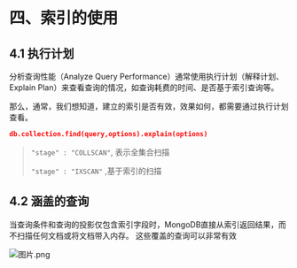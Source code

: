 # 四、索引的使用

## 4.1 执行计划

分析查询性能（Analyze Query Performance）通常使用执行计划（解释计划、Explain Plan）来查看查询的情况，如查询耗费的时间、是否基于索引查询等。

那么，通常，我们想知道，建立的索引是否有效，效果如何，都需要通过执行计划查看。

~~~json
db.collection.find(query,options).explain(options)
~~~

> `"stage" : "COLLSCAN"`, 表示全集合扫描
>
> `"stage" : "IXSCAN"` ,基于索引的扫描

## 4.2 涵盖的查询

当查询条件和查询的投影仅包含索引字段时，MongoDB直接从索引返回结果，而不扫描任何文档或将文档带入内存。 这些覆盖的查询可以非常有效

![图片.png](https://upload-images.jianshu.io/upload_images/26868451-186b6656ef3396c0.png?imageMogr2/auto-orient/strip%7CimageView2/2/w/1240)